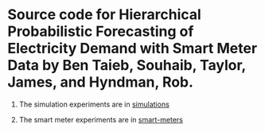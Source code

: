 # Source code for Hierarchical Probabilistic Forecasting of Electricity Demand with Smart Meter Data by Ben Taieb, Souhaib, Taylor, James, and Hyndman, Rob.

1. The simulation experiments are in [simulations](simulations/code)

2. The smart meter experiments are in [smart-meters](smart-meters/code)
